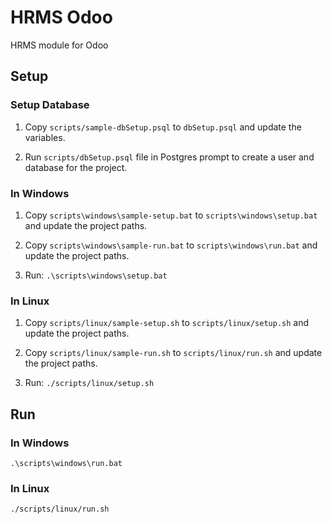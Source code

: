 # HRMS Odoo

HRMS module for Odoo

## Setup

### Setup Database

1. Copy `scripts/sample-dbSetup.psql` to `dbSetup.psql` and update the variables.

2. Run `scripts/dbSetup.psql` file in Postgres prompt to create a user and database for the project.

### In Windows

1. Copy `scripts\windows\sample-setup.bat` to `scripts\windows\setup.bat` and update the project paths.

2. Copy `scripts\windows\sample-run.bat` to `scripts\windows\run.bat` and update the project paths.

3. Run: `.\scripts\windows\setup.bat`

### In Linux

1. Copy `scripts/linux/sample-setup.sh` to `scripts/linux/setup.sh` and update the project paths.

2. Copy `scripts/linux/sample-run.sh` to `scripts/linux/run.sh` and update the project paths.

3. Run: `./scripts/linux/setup.sh`

## Run

### In Windows

`.\scripts\windows\run.bat`

### In Linux

`./scripts/linux/run.sh`
